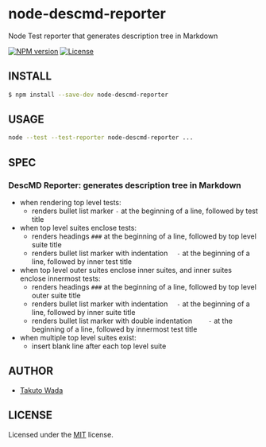 node-descmd-reporter
================================

Node Test reporter that generates description tree in Markdown

[![NPM version][npm-image]][npm-url]
[![License][license-image]][license-url]


INSTALL
---------------------------------------

```sh
$ npm install --save-dev node-descmd-reporter
```

USAGE
---------------------------------------

```sh
node --test --test-reporter node-descmd-reporter ...
```

SPEC
---------------------------------------

### DescMD Reporter: generates description tree in Markdown
  - when rendering top level tests:
    - renders bullet list marker `-` at the beginning of a line, followed by test title
  - when top level suites enclose tests:
    - renders headings `###` at the beginning of a line, followed by top level suite title
    - renders bullet list marker with indentation `  -` at the beginning of a line, followed by inner test title
  - when top level outer suites enclose inner suites, and inner suites enclose innermost tests:
    - renders headings `###` at the beginning of a line, followed by top level outer suite title
    - renders bullet list marker with indentation `  -` at the beginning of a line, followed by inner suite title
    - renders bullet list marker with double indentation `    -` at the beginning of a line, followed by innermost test title
  - when multiple top level suites exist:
    - insert blank line after each top level suite


AUTHOR
---------------------------------------
* [Takuto Wada](https://github.com/twada)


LICENSE
---------------------------------------
Licensed under the [MIT](https://twada.mit-license.org) license.

[npm-url]: https://www.npmjs.com/package/node-descmd-reporter
[npm-image]: https://badge.fury.io/js/node-descmd-reporter.svg

[license-url]: https://twada.mit-license.org
[license-image]: https://img.shields.io/badge/license-MIT-brightgreen.svg

